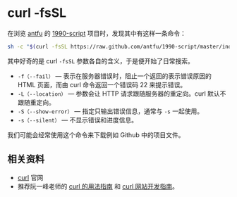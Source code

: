 # curl -fsSL

在浏览 [antfu](https://github.com/antfu) 的 [1990-script](https://github.com/antfu/1990-script) 项目时，发现其中有这样一条命令：

```bash
sh -c "$(curl -fsSL https://raw.github.com/antfu/1990-script/master/index.sh)"
```

其中好奇的是 curl `-fsSL` 参数各自的含义，于是便开始了日常搜索。

- `-f（--fail）` — 表示在服务器错误时，阻止一个返回的表示错误原因的 HTML 页面，而由 curl 命令返回一个错误码 22 来提示错误。
- `-L（--location）` — 参数会让 HTTP 请求跟随服务器的重定向。curl 默认不跟随重定向。
- `-S（--show-error）` — 指定只输出错误信息，通常与 `-s` 一起使用。
- `-s（--silent）` — 不显示错误和进度信息。

我们可能会经常使用这个命令来下载例如 Github 中的项目文件。

## 相关资料

- [curl](https://curl.se/) 官网
- 推荐阮一峰老师的 [curl 的用法指南](https://www.ruanyifeng.com/blog/2019/09/curl-reference.html) 和 [curl 网站开发指南](https://www.ruanyifeng.com/blog/2011/09/curl.html)。
